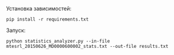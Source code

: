 Установка зависимостей:

`pip install -r requirements.txt`

Запуск:

`python statistics_analyzer.py --in-file mtesrl_20150626_MD0000600002_stats.txt --out-file results.txt`
